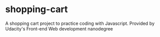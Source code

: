 # shopping-cart
A shopping cart project to practice coding with Javascript. Provided by Udacity's Front-end Web development nanodegree

